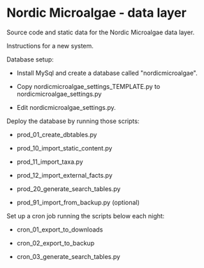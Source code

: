 
# Nordic Microalgae - data layer

Source code and static data for the Nordic Microalgae data layer. 

Instructions for a new system. 

Database setup:

- Install MySql and create a database called "nordicmicroalgae".
 
- Copy nordicmicroalgae_settings_TEMPLATE.py to nordicmicroalgae_settings.py

- Edit nordicmicroalgae_settings.py.

Deploy the database by running those scripts:

- prod_01_create_dbtables.py

- prod_10_import_static_content.py

- prod_11_import_taxa.py

- prod_12_import_external_facts.py

- prod_20_generate_search_tables.py

- prod_91_import_from_backup.py (optional)

Set up a cron job running the scripts below each night:

- cron_01_export_to_downloads

- cron_02_export_to_backup

- cron_03_generate_search_tables.py

